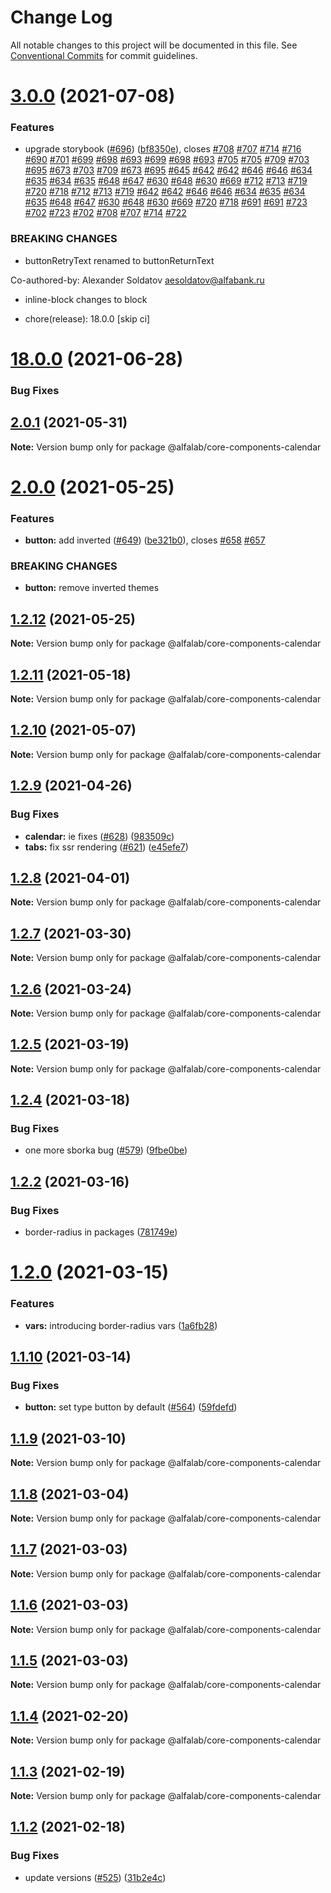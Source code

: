 # Change Log

All notable changes to this project will be documented in this file.
See [Conventional Commits](https://conventionalcommits.org) for commit guidelines.

# [3.0.0](https://github.com/alfa-laboratory/core-components/compare/@alfalab/core-components-calendar@2.0.1...@alfalab/core-components-calendar@3.0.0) (2021-07-08)


### Features

* upgrade storybook ([#696](https://github.com/alfa-laboratory/core-components/issues/696)) ([bf8350e](https://github.com/alfa-laboratory/core-components/commit/bf8350ebfd238b6c63ac30545ac32ca933f498d6)), closes [#708](https://github.com/alfa-laboratory/core-components/issues/708) [#707](https://github.com/alfa-laboratory/core-components/issues/707) [#714](https://github.com/alfa-laboratory/core-components/issues/714) [#716](https://github.com/alfa-laboratory/core-components/issues/716) [#690](https://github.com/alfa-laboratory/core-components/issues/690) [#701](https://github.com/alfa-laboratory/core-components/issues/701) [#699](https://github.com/alfa-laboratory/core-components/issues/699) [#698](https://github.com/alfa-laboratory/core-components/issues/698) [#693](https://github.com/alfa-laboratory/core-components/issues/693) [#699](https://github.com/alfa-laboratory/core-components/issues/699) [#698](https://github.com/alfa-laboratory/core-components/issues/698) [#693](https://github.com/alfa-laboratory/core-components/issues/693) [#705](https://github.com/alfa-laboratory/core-components/issues/705) [#705](https://github.com/alfa-laboratory/core-components/issues/705) [#709](https://github.com/alfa-laboratory/core-components/issues/709) [#703](https://github.com/alfa-laboratory/core-components/issues/703) [#695](https://github.com/alfa-laboratory/core-components/issues/695) [#673](https://github.com/alfa-laboratory/core-components/issues/673) [#703](https://github.com/alfa-laboratory/core-components/issues/703) [#709](https://github.com/alfa-laboratory/core-components/issues/709) [#673](https://github.com/alfa-laboratory/core-components/issues/673) [#695](https://github.com/alfa-laboratory/core-components/issues/695) [#645](https://github.com/alfa-laboratory/core-components/issues/645) [#642](https://github.com/alfa-laboratory/core-components/issues/642) [#642](https://github.com/alfa-laboratory/core-components/issues/642) [#646](https://github.com/alfa-laboratory/core-components/issues/646) [#646](https://github.com/alfa-laboratory/core-components/issues/646) [#634](https://github.com/alfa-laboratory/core-components/issues/634) [#635](https://github.com/alfa-laboratory/core-components/issues/635) [#634](https://github.com/alfa-laboratory/core-components/issues/634) [#635](https://github.com/alfa-laboratory/core-components/issues/635) [#648](https://github.com/alfa-laboratory/core-components/issues/648) [#647](https://github.com/alfa-laboratory/core-components/issues/647) [#630](https://github.com/alfa-laboratory/core-components/issues/630) [#648](https://github.com/alfa-laboratory/core-components/issues/648) [#630](https://github.com/alfa-laboratory/core-components/issues/630) [#669](https://github.com/alfa-laboratory/core-components/issues/669) [#712](https://github.com/alfa-laboratory/core-components/issues/712) [#713](https://github.com/alfa-laboratory/core-components/issues/713) [#719](https://github.com/alfa-laboratory/core-components/issues/719) [#720](https://github.com/alfa-laboratory/core-components/issues/720) [#718](https://github.com/alfa-laboratory/core-components/issues/718) [#712](https://github.com/alfa-laboratory/core-components/issues/712) [#713](https://github.com/alfa-laboratory/core-components/issues/713) [#719](https://github.com/alfa-laboratory/core-components/issues/719) [#642](https://github.com/alfa-laboratory/core-components/issues/642) [#642](https://github.com/alfa-laboratory/core-components/issues/642) [#646](https://github.com/alfa-laboratory/core-components/issues/646) [#646](https://github.com/alfa-laboratory/core-components/issues/646) [#634](https://github.com/alfa-laboratory/core-components/issues/634) [#635](https://github.com/alfa-laboratory/core-components/issues/635) [#634](https://github.com/alfa-laboratory/core-components/issues/634) [#635](https://github.com/alfa-laboratory/core-components/issues/635) [#648](https://github.com/alfa-laboratory/core-components/issues/648) [#647](https://github.com/alfa-laboratory/core-components/issues/647) [#630](https://github.com/alfa-laboratory/core-components/issues/630) [#648](https://github.com/alfa-laboratory/core-components/issues/648) [#630](https://github.com/alfa-laboratory/core-components/issues/630) [#669](https://github.com/alfa-laboratory/core-components/issues/669) [#720](https://github.com/alfa-laboratory/core-components/issues/720) [#718](https://github.com/alfa-laboratory/core-components/issues/718) [#691](https://github.com/alfa-laboratory/core-components/issues/691) [#691](https://github.com/alfa-laboratory/core-components/issues/691) [#723](https://github.com/alfa-laboratory/core-components/issues/723) [#702](https://github.com/alfa-laboratory/core-components/issues/702) [#723](https://github.com/alfa-laboratory/core-components/issues/723) [#702](https://github.com/alfa-laboratory/core-components/issues/702) [#708](https://github.com/alfa-laboratory/core-components/issues/708) [#707](https://github.com/alfa-laboratory/core-components/issues/707) [#714](https://github.com/alfa-laboratory/core-components/issues/714) [#722](https://github.com/alfa-laboratory/core-components/issues/722)


### BREAKING CHANGES

* buttonRetryText renamed to buttonReturnText

Co-authored-by: Alexander Soldatov <aesoldatov@alfabank.ru>
* inline-block changes to block

* chore(release): 18.0.0 [skip ci]

# [18.0.0](https://github.com/alfa-laboratory/core-components/compare/v17.6.0...v18.0.0) (2021-06-28)

### Bug Fixes





## [2.0.1](https://github.com/alfa-laboratory/core-components/compare/@alfalab/core-components-calendar@2.0.0...@alfalab/core-components-calendar@2.0.1) (2021-05-31)

**Note:** Version bump only for package @alfalab/core-components-calendar





# [2.0.0](https://github.com/alfa-laboratory/core-components/compare/@alfalab/core-components-calendar@1.2.12...@alfalab/core-components-calendar@2.0.0) (2021-05-25)


### Features

* **button:** add inverted ([#649](https://github.com/alfa-laboratory/core-components/issues/649)) ([be321b0](https://github.com/alfa-laboratory/core-components/commit/be321b07e99d20824138ad65141f3fbed1b6e315)), closes [#658](https://github.com/alfa-laboratory/core-components/issues/658) [#657](https://github.com/alfa-laboratory/core-components/issues/657)


### BREAKING CHANGES

* **button:** remove inverted themes





## [1.2.12](https://github.com/alfa-laboratory/core-components/compare/@alfalab/core-components-calendar@1.2.11...@alfalab/core-components-calendar@1.2.12) (2021-05-25)

**Note:** Version bump only for package @alfalab/core-components-calendar





## [1.2.11](https://github.com/alfa-laboratory/core-components/compare/@alfalab/core-components-calendar@1.2.10...@alfalab/core-components-calendar@1.2.11) (2021-05-18)

**Note:** Version bump only for package @alfalab/core-components-calendar





## [1.2.10](https://github.com/alfa-laboratory/core-components/compare/@alfalab/core-components-calendar@1.2.9...@alfalab/core-components-calendar@1.2.10) (2021-05-07)

**Note:** Version bump only for package @alfalab/core-components-calendar





## [1.2.9](https://github.com/alfa-laboratory/core-components/compare/@alfalab/core-components-calendar@1.2.8...@alfalab/core-components-calendar@1.2.9) (2021-04-26)


### Bug Fixes

* **calendar:** ie fixes ([#628](https://github.com/alfa-laboratory/core-components/issues/628)) ([983509c](https://github.com/alfa-laboratory/core-components/commit/983509cd1cfe5be64a8627fed44ec55d989eb8a2))
* **tabs:** fix ssr rendering ([#621](https://github.com/alfa-laboratory/core-components/issues/621)) ([e45efe7](https://github.com/alfa-laboratory/core-components/commit/e45efe78ff2583b92393e9c271f07fe3718b9d40))





## [1.2.8](https://github.com/alfa-laboratory/core-components/compare/@alfalab/core-components-calendar@1.2.7...@alfalab/core-components-calendar@1.2.8) (2021-04-01)

**Note:** Version bump only for package @alfalab/core-components-calendar





## [1.2.7](https://github.com/alfa-laboratory/core-components/compare/@alfalab/core-components-calendar@1.2.6...@alfalab/core-components-calendar@1.2.7) (2021-03-30)

**Note:** Version bump only for package @alfalab/core-components-calendar





## [1.2.6](https://github.com/alfa-laboratory/core-components/compare/@alfalab/core-components-calendar@1.2.5...@alfalab/core-components-calendar@1.2.6) (2021-03-24)

**Note:** Version bump only for package @alfalab/core-components-calendar





## [1.2.5](https://github.com/alfa-laboratory/core-components/compare/@alfalab/core-components-calendar@1.2.4...@alfalab/core-components-calendar@1.2.5) (2021-03-19)

**Note:** Version bump only for package @alfalab/core-components-calendar





## [1.2.4](https://github.com/alfa-laboratory/core-components/compare/@alfalab/core-components-calendar@1.2.2...@alfalab/core-components-calendar@1.2.4) (2021-03-18)


### Bug Fixes

* one more sborka bug ([#579](https://github.com/alfa-laboratory/core-components/issues/579)) ([9fbe0be](https://github.com/alfa-laboratory/core-components/commit/9fbe0beca56ec5971de78b3f6cda25305b260efc))





## [1.2.2](https://github.com/alfa-laboratory/core-components/compare/@alfalab/core-components-calendar@1.2.0...@alfalab/core-components-calendar@1.2.2) (2021-03-16)


### Bug Fixes

* border-radius in packages ([781749e](https://github.com/alfa-laboratory/core-components/commit/781749ef38aefd5a6707ac56d2e297dce9f3e073))





# [1.2.0](https://github.com/alfa-laboratory/core-components/compare/@alfalab/core-components-calendar@1.1.10...@alfalab/core-components-calendar@1.2.0) (2021-03-15)


### Features

* **vars:** introducing border-radius vars ([1a6fb28](https://github.com/alfa-laboratory/core-components/commit/1a6fb287bcfab50048c3a9100645b4dee8cd3395))





## [1.1.10](https://github.com/alfa-laboratory/core-components/compare/@alfalab/core-components-calendar@1.1.9...@alfalab/core-components-calendar@1.1.10) (2021-03-14)


### Bug Fixes

* **button:** set type button by default ([#564](https://github.com/alfa-laboratory/core-components/issues/564)) ([59fdefd](https://github.com/alfa-laboratory/core-components/commit/59fdefd4f37fbe589840aa8944d88bde5b8cda6e))





## [1.1.9](https://github.com/alfa-laboratory/core-components/compare/@alfalab/core-components-calendar@1.1.8...@alfalab/core-components-calendar@1.1.9) (2021-03-10)

**Note:** Version bump only for package @alfalab/core-components-calendar





## [1.1.8](https://github.com/alfa-laboratory/core-components/compare/@alfalab/core-components-calendar@1.1.7...@alfalab/core-components-calendar@1.1.8) (2021-03-04)

**Note:** Version bump only for package @alfalab/core-components-calendar





## [1.1.7](https://github.com/alfa-laboratory/core-components/compare/@alfalab/core-components-calendar@1.1.6...@alfalab/core-components-calendar@1.1.7) (2021-03-03)

**Note:** Version bump only for package @alfalab/core-components-calendar





## [1.1.6](https://github.com/alfa-laboratory/core-components/compare/@alfalab/core-components-calendar@1.1.5...@alfalab/core-components-calendar@1.1.6) (2021-03-03)

**Note:** Version bump only for package @alfalab/core-components-calendar





## [1.1.5](https://github.com/alfa-laboratory/core-components/compare/@alfalab/core-components-calendar@1.1.4...@alfalab/core-components-calendar@1.1.5) (2021-03-03)

**Note:** Version bump only for package @alfalab/core-components-calendar





## [1.1.4](https://github.com/alfa-laboratory/core-components/compare/@alfalab/core-components-calendar@1.1.3...@alfalab/core-components-calendar@1.1.4) (2021-02-20)

**Note:** Version bump only for package @alfalab/core-components-calendar





## [1.1.3](https://github.com/alfa-laboratory/core-components/compare/@alfalab/core-components-calendar@1.1.2...@alfalab/core-components-calendar@1.1.3) (2021-02-19)

**Note:** Version bump only for package @alfalab/core-components-calendar





## [1.1.2](https://github.com/alfa-laboratory/core-components/compare/@alfalab/core-components-calendar@1.1.1...@alfalab/core-components-calendar@1.1.2) (2021-02-18)


### Bug Fixes

* update versions ([#525](https://github.com/alfa-laboratory/core-components/issues/525)) ([31b2e4c](https://github.com/alfa-laboratory/core-components/commit/31b2e4c92fde6e2b63a3391a4e053cd328e93e70))
